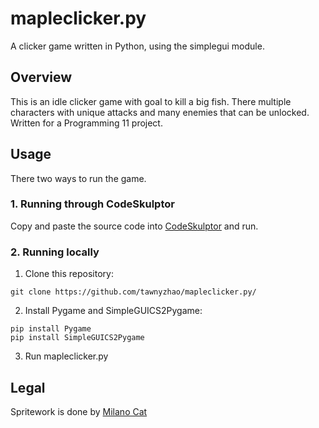 # mapleclicker.py
A clicker game written in Python, using the simplegui module. 

## Overview
This is an idle clicker game with goal to kill a big fish. There multiple characters with unique attacks and many enemies that can be unlocked. Written for a Programming 11 project. 

## Usage
There two ways to run the game.

### 1. **Running through CodeSkulptor**
Copy and paste the source code into [CodeSkulptor](codeskulptor.org) and run.

### 2. **Running locally**
1. Clone this repository:
```
git clone https://github.com/tawnyzhao/mapleclicker.py/
```

2. Install Pygame and SimpleGUICS2Pygame:

```
pip install Pygame
pip install SimpleGUICS2Pygame
```

3. Run mapleclicker.py

## Legal
Spritework is done by [Milano Cat](http://www.geocities.co.jp/Milano-Cat/)



